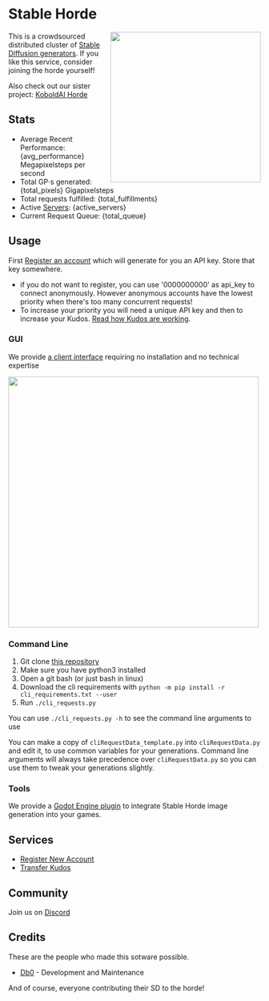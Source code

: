 # Stable Horde

<img style="float:right" src="https://raw.githubusercontent.com/db0/Stable-Horde/main/img/{stable_image}.jpg" width="300" /> This is a crowdsourced distributed cluster of [Stable Diffusion generators](https://github.com/db0/stable-diffusion-webui). If you like this service, consider joining the horde yourself!

Also check out our sister project: [KoboldAI Horde](https://koboldai.net)

## Stats 

* Average Recent Performance: {avg_performance} Megapixelsteps per second
* Total GP⋅s generated: {total_pixels} Gigapixelsteps
* Total requests fulfilled: {total_fulfillments}
* Active [Servers](/api/v1/servers): {active_servers}
* Current Request Queue: {total_queue}

## Usage

First [Register an account](/register) which will generate for you an API key. Store that key somewhere.

   * if you do not want to register, you can use '0000000000' as api_key to connect anonymously. However anonymous accounts have the lowest priority when there's too many concurrent requests!
   * To increase your priority you will need a unique API key and then to increase your Kudos. [Read how Kudos are working](https://dbzer0.com/blog/the-kudos-based-economy-for-the-koboldai-horde/).

### GUI

We provide [a client interface](https://dbzer0.itch.io/stable-horde-client) requiring no installation and no technical expertise

<img src="https://raw.githubusercontent.com/db0/Stable-Horde-Client/main/screenshot.png" width="500" />

### Command Line
1. Git clone [this repository](https://github.com/db0/Stable-Horde)
1. Make sure you have python3 installed
1. Open a git bash (or just bash in linux)
1. Download the cli requirements with `python -m pip install -r cli_requirements.txt --user`
1. Run `./cli_requests.py` 

You can use `./cli_requests.py -h` to see the command line arguments to use

You can make a copy of `cliRequestData_template.py` into `cliRequestData.py` and edit it, to use common variables for your generations. Command line arguments will always take precedence over `cliRequestData.py` so you can use them to tweak your generations slightly.

### Tools

We provide a [Godot Engine plugin](https://github.com/db0/Stable-Horde-Client-Addon) to integrate Stable Horde image generation into your games.

## Services

* [Register New Account](/register)
* [Transfer Kudos](/transfer)

## Community

Join us on [Discord](https://discord.gg/3DxrhksKzn)

## Credits

These are the people who made this sotware possible.

* [Db0](https://dbzer0.com) - Development and Maintenance

And of course, everyone contributing their SD to the horde!
